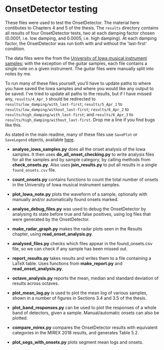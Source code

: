 # OnsetDetector testing

These files were used to test the OnsetDetector.
The material here contibutes to Chapters 4 and 5 of the thesis.
The `results` directory contains all results of four OnsetDetector tests,
two at each damping factor chosen (0.0001, i.e. low damping, and 0.0005, i.e. high damping).
At each damping factor, the OnsetDetector was run both with and without the 'last-first'
condition.

The data files were the from the 
[University of Iowa musical instrument samples](http://theremin.music.uiowa.edu/MIS.html);
with the exception of the guitar samples, each file contains a single note
on a given instrument. The guitar files were manually split into notes by me.

To run many of these files yourself, you'll have to update paths to where you have
saved the Iowa samples and where you would like any output to be saved.
I've tried to update all paths to the results, but if I have missed any, 
`results/4_Apr_3` should be redirected to `results/low_damping/with_last-first`; 
`results/5_Apr_1` to `results/low_damping/without_last-first`; 
`results/6_Apr_2` to `results/high_damping/with_last-first`; and 
`results/6_Apr_3` to `results/high_damping/without_last-first`. 
Drop me a line if you find bugs like this.

As stated in the main readme, many of these files use `SavePlot` or `SaveLegend` objects,
available [here](https://github.com/keziah55/save_plot).

- **analyse_iowa_samples.py** does all the onset analysis of the Iowa samples. It then uses 
**do_all_onset_checking.py** to write analysis files for all the samples and by sample category,
by calling methods from **check_onsets.py**. Also uses **join_results.py** to put all results in 
a single `found_onsets.csv` file.

- **count_onsets.py** contains functions to count the total number of onsets in the 
University of Iowa musical instrument samples.

- **plot_Iowa_note.py** plots the waveform of a sample, optionally with manually
and/or automatically found onsets marked. 

- **analyse_debug_files.py** was used to debug the OnsetDetector by analysing its state
before true and false positives, using log files that were generated by the OnsetDetector.

- **make_radar_graph.py** makes the radar plots seen in the Results chapter, using **read_onset_analysis.py**.

- **analysed_files.py** checks which files appear in the found_onsets.csv file, so we can check
if any sample has been missed out.

- **report_results.py** takes results and writes them to a file containing a LaTeX table.
Uses functions from **make_report.py** and **read_onset_analysis.py**.

- **octave_analysis.py** reports the mean, median and standard deviation of results across octaves.

- **plot_mean_log.py** is used to plot the mean log of various samples, shown in a number of figures 
in Sections 3.4 and 3.5 of the thesis.

- **plot_band_responses.py** can be used to plot the responses of a whole band of detectors, given
a sample. Manual/automatic onsets can also be plotted.

- **compare_mirex.py** compares the OnsetDetector results with equivalent categories in the MIREX 2018 results,
and generates Table 5.2.

- **plot_segs_with_onsets.py** plots segment mean logs and onsets.




